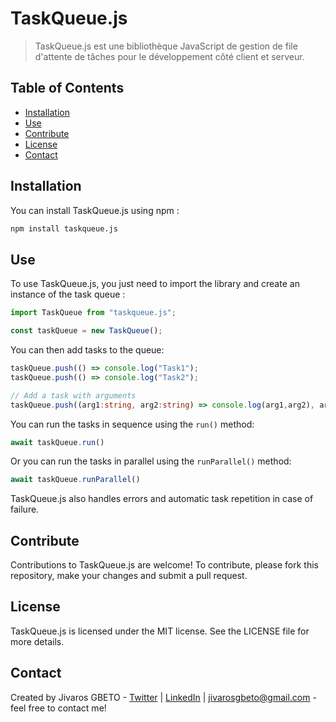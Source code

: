# TaskQueue.js
> TaskQueue.js est une bibliothèque JavaScript de gestion de file d'attente de tâches pour le développement côté client et serveur.


## Table of Contents
* [Installation](#installation)
* [Use](#use)
* [Contribute](#contribute)
* [License](#license)
* [Contact](#contact)
<!-- * [License](#license) -->


## Installation
You can install TaskQueue.js using npm :
```sh
npm install taskqueue.js
```


## Use
To use TaskQueue.js, you just need to import the library and create an instance of the task queue :
```ts
import TaskQueue from "taskqueue.js";

const taskQueue = new TaskQueue();
```
You can then add tasks to the queue:
```ts
taskQueue.push(() => console.log("Task1");
taskQueue.push(() => console.log("Task2");

// Add a task with arguments
taskQueue.push((arg1:string, arg2:string) => console.log(arg1,arg2), arg1, arg2);
```
You can run the tasks in sequence using the `run()` method:
```ts
await taskQueue.run()
```
Or you can run the tasks in parallel using the `runParallel()` method:
```ts
await taskQueue.runParallel()
```
TaskQueue.js also handles errors and automatic task repetition in case of failure.

## Contribute
Contributions to TaskQueue.js are welcome! To contribute, please fork this repository, make your changes and submit a pull request.



## License
TaskQueue.js is licensed under the MIT license. See the LICENSE file for more details.


## Contact
Created by Jivaros GBETO - [Twitter](https://twitter.com/JivarosG) | [LinkedIn](https://www.linkedin.com/in/jivaros-gbeto/) | jivarosgbeto@gmail.com - feel free to contact me!
